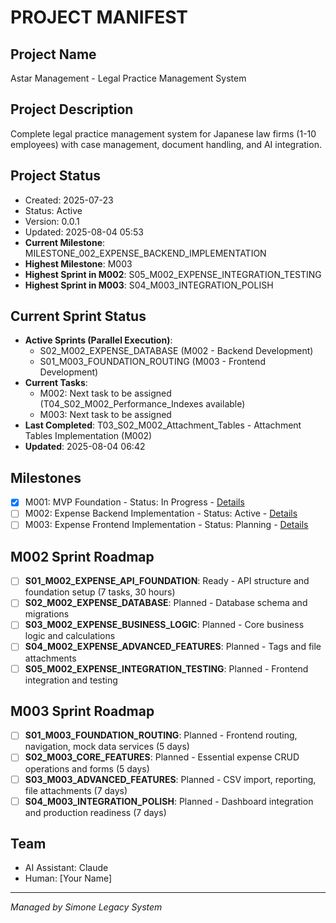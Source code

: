 # PROJECT MANIFEST

## Project Name
Astar Management - Legal Practice Management System

## Project Description
Complete legal practice management system for Japanese law firms (1-10 employees) with case management, document handling, and AI integration.

## Project Status
- Created: 2025-07-23
- Status: Active
- Version: 0.0.1
- Updated: 2025-08-04 05:53
- **Current Milestone**: MILESTONE_002_EXPENSE_BACKEND_IMPLEMENTATION
- **Highest Milestone**: M003
- **Highest Sprint in M002**: S05_M002_EXPENSE_INTEGRATION_TESTING
- **Highest Sprint in M003**: S04_M003_INTEGRATION_POLISH

## Current Sprint Status
- **Active Sprints (Parallel Execution)**: 
  - S02_M002_EXPENSE_DATABASE (M002 - Backend Development)
  - S01_M003_FOUNDATION_ROUTING (M003 - Frontend Development)
- **Current Tasks**: 
  - M002: Next task to be assigned (T04_S02_M002_Performance_Indexes available)
  - M003: Next task to be assigned
- **Last Completed**: T03_S02_M002_Attachment_Tables - Attachment Tables Implementation (M002)
- **Updated**: 2025-08-04 06:42

## Milestones
- [x] M001: MVP Foundation - Status: In Progress - [Details](02_REQUIREMENTS/MILESTONE_001_MVP_FOUNDATION/MILESTONE_001_milestone_meta.md)
- [ ] M002: Expense Backend Implementation - Status: Active - [Details](02_REQUIREMENTS/MILESTONE_002_EXPENSE_BACKEND_IMPLEMENTATION/MILESTONE_002_milestone_meta.md)
- [ ] M003: Expense Frontend Implementation - Status: Planning - [Details](02_REQUIREMENTS/MILESTONE_003_EXPENSE_FRONTEND_IMPLEMENTATION/MILESTONE_003_milestone_meta.md)

## M002 Sprint Roadmap
- [ ] **S01_M002_EXPENSE_API_FOUNDATION**: Ready - API structure and foundation setup (7 tasks, 30 hours)
- [ ] **S02_M002_EXPENSE_DATABASE**: Planned - Database schema and migrations
- [ ] **S03_M002_EXPENSE_BUSINESS_LOGIC**: Planned - Core business logic and calculations
- [ ] **S04_M002_EXPENSE_ADVANCED_FEATURES**: Planned - Tags and file attachments
- [ ] **S05_M002_EXPENSE_INTEGRATION_TESTING**: Planned - Frontend integration and testing

## M003 Sprint Roadmap
- [ ] **S01_M003_FOUNDATION_ROUTING**: Planned - Frontend routing, navigation, mock data services (5 days)
- [ ] **S02_M003_CORE_FEATURES**: Planned - Essential expense CRUD operations and forms (5 days)
- [ ] **S03_M003_ADVANCED_FEATURES**: Planned - CSV import, reporting, file attachments (7 days)
- [ ] **S04_M003_INTEGRATION_POLISH**: Planned - Dashboard integration and production readiness (7 days)

## Team
- AI Assistant: Claude
- Human: [Your Name]

---
*Managed by Simone Legacy System*
